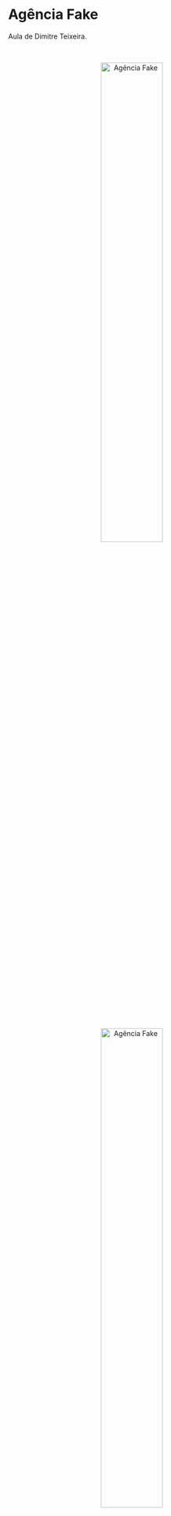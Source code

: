 <h1> Agência Fake </h1>

<p>Aula de Dimitre Teixeira.</p>


<br>

<p align="center">
  <img alt="Agência Fake" src="assets/AF_01.jpg" width="50%">
</p>

<p align="center">
  <img alt="Agência Fake" src="assets/AF_02.jpg" width="50%">
</p>

## Tecnologias
- HTML e CSS
- Git e Github

<p align="center">by dellconte</p>
